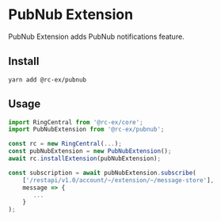 # PubNub Extension

PubNub Extension adds PubNub notifications feature.


## Install

```
yarn add @rc-ex/pubnub
```


## Usage

```ts
import RingCentral from '@rc-ex/core';
import PubNubExtension from '@rc-ex/pubnub';

const rc = new RingCentral(...);
const pubNubExtension = new PubNubExtension();
await rc.installExtension(pubNubExtension);

const subscription = await pubNubExtension.subscribe(
    ['/restapi/v1.0/account/~/extension/~/message-store'],
    message => {
       ...
    }
);
```
